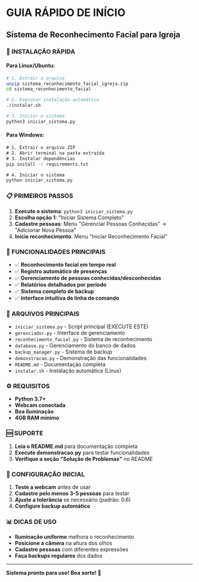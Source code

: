 # GUIA RÁPIDO DE INÍCIO
## Sistema de Reconhecimento Facial para Igreja

### 🚀 INSTALAÇÃO RÁPIDA

#### Para Linux/Ubuntu:
```bash
# 1. Extrair o arquivo
unzip sistema_reconhecimento_facial_igreja.zip
cd sistema_reconhecimento_facial

# 2. Executar instalação automática
./instalar.sh

# 3. Iniciar o sistema
python3 iniciar_sistema.py
```

#### Para Windows:
```cmd
# 1. Extrair o arquivo ZIP
# 2. Abrir terminal na pasta extraída
# 3. Instalar dependências
pip install -r requirements.txt

# 4. Iniciar o sistema
python iniciar_sistema.py
```

### 📋 PRIMEIROS PASSOS

1. **Execute o sistema**: `python3 iniciar_sistema.py`
2. **Escolha opção 1**: "Iniciar Sistema Completo"
3. **Cadastre pessoas**: Menu "Gerenciar Pessoas Conhecidas" → "Adicionar Nova Pessoa"
4. **Inicie reconhecimento**: Menu "Iniciar Reconhecimento Facial"

### 🎯 FUNCIONALIDADES PRINCIPAIS

- ✅ **Reconhecimento facial em tempo real**
- ✅ **Registro automático de presenças**
- ✅ **Gerenciamento de pessoas conhecidas/desconhecidas**
- ✅ **Relatórios detalhados por período**
- ✅ **Sistema completo de backup**
- ✅ **Interface intuitiva de linha de comando**

### 📁 ARQUIVOS PRINCIPAIS

- `iniciar_sistema.py` - Script principal (EXECUTE ESTE)
- `gerenciador.py` - Interface de gerenciamento
- `reconhecimento_facial.py` - Sistema de reconhecimento
- `database.py` - Gerenciamento do banco de dados
- `backup_manager.py` - Sistema de backup
- `demonstracao.py` - Demonstração das funcionalidades
- `README.md` - Documentação completa
- `instalar.sh` - Instalação automática (Linux)

### ⚙️ REQUISITOS

- **Python 3.7+**
- **Webcam conectada**
- **Boa iluminação**
- **4GB RAM mínimo**

### 🆘 SUPORTE

1. **Leia o README.md** para documentação completa
2. **Execute demonstracao.py** para testar funcionalidades
3. **Verifique a seção "Solução de Problemas"** no README

### 🔧 CONFIGURAÇÃO INICIAL

1. **Teste a webcam** antes de usar
2. **Cadastre pelo menos 3-5 pessoas** para testar
3. **Ajuste a tolerância** se necessário (padrão: 0.6)
4. **Configure backup automático**

### 📊 DICAS DE USO

- **Iluminação uniforme** melhora o reconhecimento
- **Posicione a câmera** na altura dos olhos
- **Cadastre pessoas** com diferentes expressões
- **Faça backups regulares** dos dados

---
**Sistema pronto para uso! Boa sorte! 🙏**

